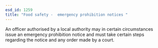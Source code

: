 ```yaml
---
esd_id: 1259
title: "Food safety -  emergency prohibition notices "
---
```


An officer authorised by a local authority may in certain circumstances issue an emergency prohibition notice and must take certain steps regarding the notice and any order made by a court.

